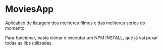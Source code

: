 # MoviesApp
Aplicativo de listagem dos melhores filmes e das melhores series do momento.


Para funcionar, basta clonar e executar um NPM INSTALL, que já vai puxar todas as libs utilizadas.
